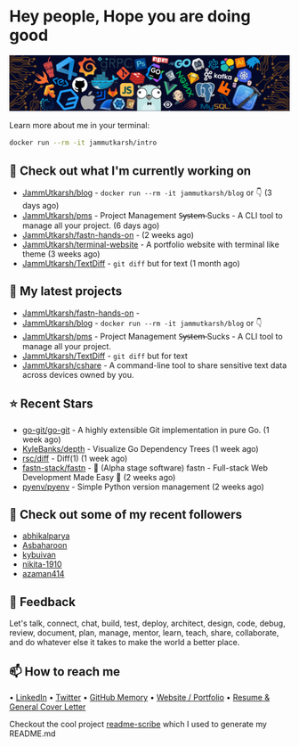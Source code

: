 # Hey people, Hope you are doing good

![Image](https://github.com/JammUtkarsh/jammutkarsh/blob/main/github-banner.png?raw=true)

Learn more about me in your terminal:

```bash
docker run --rm -it jammutkarsh/intro
```

## 👷 Check out what I'm currently working on

- [JammUtkarsh/blog](https://github.com/JammUtkarsh/blog) - `docker run --rm -it jammutkarsh/blog` or 👇  (3 days ago)
- [JammUtkarsh/pms](https://github.com/JammUtkarsh/pms) - Project Management  S̶y̶s̶t̶e̶m̶ Sucks - A CLI tool to manage all your project.  (6 days ago)
- [JammUtkarsh/fastn-hands-on](https://github.com/JammUtkarsh/fastn-hands-on) -  (2 weeks ago)
- [JammUtkarsh/terminal-website](https://github.com/JammUtkarsh/terminal-website) - A portfolio website with terminal like theme (3 weeks ago)
- [JammUtkarsh/TextDiff](https://github.com/JammUtkarsh/TextDiff) - `git diff` but for text (1 month ago)

## 🌱 My latest projects

- [JammUtkarsh/fastn-hands-on](https://github.com/JammUtkarsh/fastn-hands-on) - 
- [JammUtkarsh/blog](https://github.com/JammUtkarsh/blog) - `docker run --rm -it jammutkarsh/blog` or 👇 
- [JammUtkarsh/pms](https://github.com/JammUtkarsh/pms) - Project Management  S̶y̶s̶t̶e̶m̶ Sucks - A CLI tool to manage all your project. 
- [JammUtkarsh/TextDiff](https://github.com/JammUtkarsh/TextDiff) - `git diff` but for text
- [JammUtkarsh/cshare](https://github.com/JammUtkarsh/cshare) - A command-line tool to share sensitive text data across devices owned by you.

## ⭐ Recent Stars

- [go-git/go-git](https://github.com/go-git/go-git) - A highly extensible Git implementation in pure Go. (1 week ago)
- [KyleBanks/depth](https://github.com/KyleBanks/depth) - Visualize Go Dependency Trees (1 week ago)
- [rsc/diff](https://github.com/rsc/diff) - Diff(1) (1 week ago)
- [fastn-stack/fastn](https://github.com/fastn-stack/fastn) - 🚧 (Alpha stage software) fastn - Full-stack Web Development Made Easy 🚧 (2 weeks ago)
- [pyenv/pyenv](https://github.com/pyenv/pyenv) - Simple Python version management (2 weeks ago)

## 👯 Check out some of my recent followers

- [abhikalparya](https://github.com/abhikalparya)
- [Asbaharoon](https://github.com/Asbaharoon)
- [kybuivan](https://github.com/kybuivan)
- [nikita-1910](https://github.com/nikita-1910)
- [azaman414](https://github.com/azaman414)

## 💬 Feedback

Let's talk, connect, chat, build, test, deploy, architect, design, code, debug, review, document, plan, manage, mentor, learn, teach, share, collaborate, and do whatever else it takes to make the world a better place.

## 📫 How to reach me

  &bullet; [LinkedIn](https://www.linkedin.com/in/5utkarshc/)
  &bullet; [Twitter](https://twitter.com/JammUtkarsh)
  &bullet; [GitHub Memory](https://githubmemory.com/@JammUtkarsh)
  &bullet; [Website / Portfolio](https://utkarshchourasia.in/)
  &bullet; [Resume & General Cover Letter](https://drive.google.com/drive/folders/1ci7ngCK4trDgoGHongJxUamzC4hm0AqE?usp=sharing)

Checkout the cool project [readme-scribe](https://github.com/muesli/readme-scribe) which I used to generate my README.md
